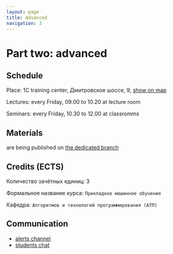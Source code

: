 ```yaml
---
layout: page
title: Advanced
navigation: 3
---
```


# Part two: advanced

## Schedule

Place:
1C training center, 
Дмитровское шоссе, 9, [show on map](https://yandex.ru/maps/-/CGWnfBNd)

Lectures: every Friday, 09.00 to 10.20 at lecture room

Seminars: every Friday, 10.30 to 12.00 at classromms

## Materials

are being published on [the dedicated branch](https://github.com/ml-mipt/ml-mipt/tree/advanced)

## Credits (ECTS)

Количество зачётных единиц: 3

Формальное название курса: `Прикладное машинное обучение`

Кафедра: `Алгоритмов и технологий программирования (АТП)`

## Communication

* [alerts channel](https://t.me/joinchat/AAAAAFXL9Iol02HTHWBIBQ)
* [students chat](http://bit.ly/ml_chat_19)
